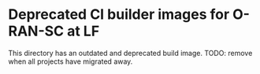 # Deprecated CI builder images for O-RAN-SC at LF

This directory has an outdated and deprecated build image.
TODO: remove when all projects have migrated away.
